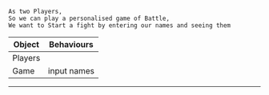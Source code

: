 ```
As two Players,
So we can play a personalised game of Battle,
We want to Start a fight by entering our names and seeing them
```
Object | Behaviours
-|-
Players  |  
Game  | input names

---
